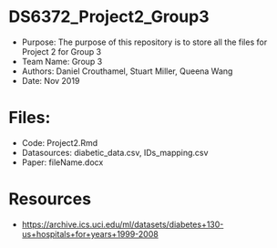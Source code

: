 # DS6372_Project2_Group3
* Purpose: The purpose of this repository is to store all the files for Project 2 for Group 3
* Team Name: Group 3
* Authors: Daniel Crouthamel, Stuart Miller, Queena Wang
* Date: Nov 2019

# Files:
* Code: Project2.Rmd 
* Datasources: diabetic_data.csv, IDs_mapping.csv
* Paper: fileName.docx 

# Resources
* https://archive.ics.uci.edu/ml/datasets/diabetes+130-us+hospitals+for+years+1999-2008

